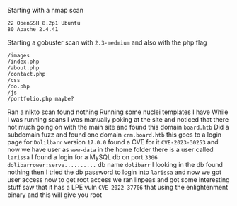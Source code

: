 Starting with a nmap scan
```
22 OpenSSH 8.2p1 Ubuntu
80 Apache 2.4.41
```

Starting a gobuster scan with `2.3-medmium` and also with the php flag
```
/images
/index.php
/about.php
/contact.php
/css
/do.php
/js
/portfolio.php maybe?
```

Ran a nikto scan found nothing
Running some nuclei templates I have
While I was running scans I was manually poking at the site and noticed that there not much going on with the main site and found this domain `board.htb` 
Did a subdomain fuzz and found one domain `crm.board.htb` this goes to a login page for `Dolilbarr` version `17.0.0` found a CVE for it `CVE-2023-30253` and now we have user as `www-data` in the home folder there is a user called `larissa` 
I found a login for a MySQL db on port `3306` `dolibarrower:serve..........` db name `dolibarr`
I looking in the db found nothing then I tried the db password to login into `larissa` and now we got user access now to get root access we ran linpeas and got some interesting stuff saw that it has a LPE vuln `CVE-2022-37706` that using the enlightenment binary and this will give you root